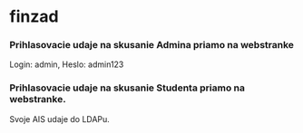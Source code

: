 # finzad

### Prihlasovacie udaje na skusanie Admina priamo na webstranke
Login: admin, Heslo: admin123

### Prihlasovacie udaje na skusanie Studenta priamo na webstranke.
Svoje AIS udaje do LDAPu.
